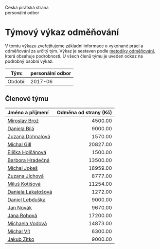 Česká pirátská strana  
personální odbor

Týmový výkaz odměňování
===========================

V tomtu výkazu zveřejňujeme základní informace o vykonané práci a odměňování
za určitý tým. Výkaz je sestaven podle [metodiky odměňování][metodika],
která obsahuje podrobnosti. U všech členů týmu je uveden odkaz na podrobný osobní výkaz.

Tým:                     | personální odbor
-----------------------  | --------------------
Období:                  | 2017-06

Členové týmu
--------------

| Jméno a příjmení                          |   Odměna od strany (Kč) |
|:------------------------------------------|------------------------:|
| [Miroslav Brož](miroslav-broz/)           |                 4500.00 |
| [Daniela Bílá](daniela-bila/)             |                 9000.00 |
| [Zuzana Dohnalová](zuzana-dohnalova/)     |                 1570.00 |
| [Michal Gill](michal-gill/)               |                20827.00 |
| [Eliška Holšánová](eliska-holsanova/)     |                 1500.00 |
| [Barbora Hradečná](barbora-hradecna/)     |                13500.00 |
| [Michal Jokeš](michal-jokes/)             |                18959.00 |
| [Zuzana Jíchová](zuzana-jichova/)         |                 8777.00 |
| [Miluš Kotišová](milus-kotisova/)         |                11254.00 |
| [Daniela Lakatošová](daniela-lakatosova/) |                 1272.00 |
| [Daniel Lebduška](daniel-lebduska/)       |                 9000.00 |
| [Jan Novák](jan-novak/)                   |                 9670.00 |
| [Jana Rohová](jana-rohova/)               |                17200.00 |
| [Michaela Vodová](michaela-vodova/)       |                14873.00 |
| [Michal Vít](michal-vit/)                 |                 6300.00 |
| [Jakub Zítko](jakub-zitko/)               |                 9000.00 |


[metodika]: https://redmine.pirati.cz/projects/po/wiki/Odmenovani
